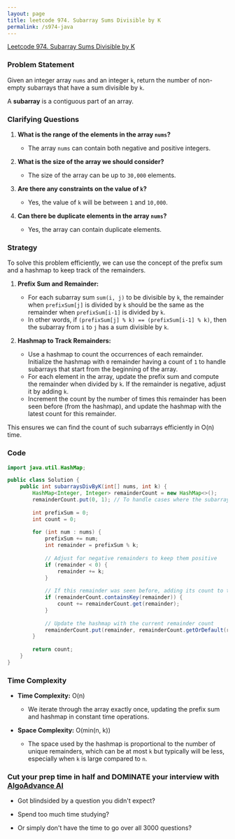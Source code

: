 ```yaml
---
layout: page
title: leetcode 974. Subarray Sums Divisible by K
permalink: /s974-java
---
```

[Leetcode 974. Subarray Sums Divisible by K](https://algoadvance.github.io/algoadvance/l974)
### Problem Statement

Given an integer array `nums` and an integer `k`, return the number of non-empty subarrays that have a sum divisible by `k`.

A **subarray** is a contiguous part of an array.

### Clarifying Questions

1. **What is the range of the elements in the array `nums`?**
    - The array `nums` can contain both negative and positive integers.

2. **What is the size of the array we should consider?**
    - The size of the array can be up to `30,000` elements.

3. **Are there any constraints on the value of `k`?**
    - Yes, the value of `k` will be between `1` and `10,000`.

4. **Can there be duplicate elements in the array `nums`?**
    - Yes, the array can contain duplicate elements.

### Strategy

To solve this problem efficiently, we can use the concept of the prefix sum and a hashmap to keep track of the remainders.

1. **Prefix Sum and Remainder:** 
   - For each subarray sum `sum(i, j)` to be divisible by `k`, the remainder when `prefixSum[j]` is divided by `k` should be the same as the remainder when `prefixSum[i-1]` is divided by `k`.
   - In other words, if `(prefixSum[j] % k) == (prefixSum[i-1] % k)`, then the subarray from `i` to `j` has a sum divisible by `k`.

2. **Hashmap to Track Remainders:**
   - Use a hashmap to count the occurrences of each remainder. Initialize the hashmap with `0` remainder having a count of `1` to handle subarrays that start from the beginning of the array.
   - For each element in the array, update the prefix sum and compute the remainder when divided by `k`. If the remainder is negative, adjust it by adding `k`.
   - Increment the count by the number of times this remainder has been seen before (from the hashmap), and update the hashmap with the latest count for this remainder.

This ensures we can find the count of such subarrays efficiently in O(n) time.

### Code

```java
import java.util.HashMap;

public class Solution {
    public int subarraysDivByK(int[] nums, int k) {
        HashMap<Integer, Integer> remainderCount = new HashMap<>();
        remainderCount.put(0, 1); // To handle cases where the subarray from start has sum % k == 0
        
        int prefixSum = 0;
        int count = 0;
        
        for (int num : nums) {
            prefixSum += num;
            int remainder = prefixSum % k;
            
            // Adjust for negative remainders to keep them positive
            if (remainder < 0) {
                remainder += k;
            }
            
            // If this remainder was seen before, adding its count to the result
            if (remainderCount.containsKey(remainder)) {
                count += remainderCount.get(remainder);
            }
            
            // Update the hashmap with the current remainder count
            remainderCount.put(remainder, remainderCount.getOrDefault(remainder, 0) + 1);
        }
        
        return count;
    }
}
```

### Time Complexity

- **Time Complexity:** O(n)
  - We iterate through the array exactly once, updating the prefix sum and hashmap in constant time operations.
  
- **Space Complexity:** O(min(n, k))
  - The space used by the hashmap is proportional to the number of unique remainders, which can be at most `k` but typically will be less, especially when `k` is large compared to `n`.


### Cut your prep time in half and DOMINATE your interview with [AlgoAdvance AI](https://algoAdvance.com)

- Got blindsided by a question you didn't expect?

- Spend too much time studying?

- Or simply don't have the time to go over all 3000 questions?

